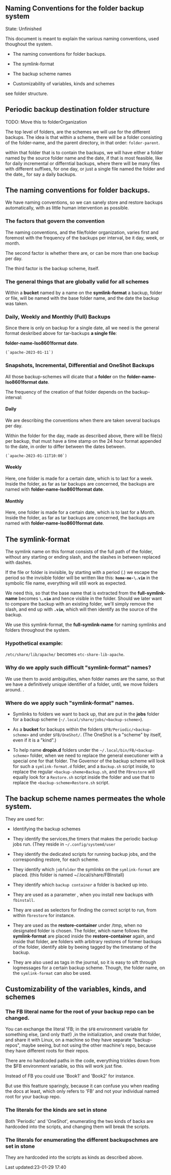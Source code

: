 Naming Conventions for the folder backup system
-----------------------------------------------

State: Unfinished

This document is meant to explain the various naming
conventions, used thoughout the system.

* The naming conventions for folder backups.

* The symlink-format

* The backup scheme names

* Customizability of variables, kinds  and schemes

see folder structure.


## Periodic backup destination folder structure

TODO:  Move this to folderOrganization

The top level of folders, are the schemes we will use for
the different backups. The idea is that within a scheme,
there will be a folder consisting of the folder-name, and
the parent directory, in that order: `folder-parent`.

within that folder that is to contain the backups, we will
have either a folder named by the source folder name and the
date, if that is most feasible, like for daily incremental
or differntial backups, where there will be many files with
different suffixes, for one day, or just a single file named
the folder and the date,, for say a daily backups.


##  The naming conventions for folder backups.

We have naming conventions, so we can sanely store and
restore backups automatically, with as little human
intervention as possible.

### The factors that govern the convention

The naming conventions, and the file/folder organization,
varies first and foremost with the frequency of the backups
per interval, be it day, week, or month.

The second factor is whether there are, or can be  more than
one backup per day.

The third factor is the backup scheme, itself.

### The general things that are globally valid for all schemes

Within a **bucket** named by  a name on the
**symlink-format** a backup, folder or file, will be named
with the base folder name, and the date the backup was
taken.

### Daily, Weekly and Monthly (Full)  Backups

Since there is only on backup for a single date, all we need
is the general format deskribed above for tar-backups **a
single file**:

  **folder-name-Iso8601format date**.

	(`apache-2023-01-11`)

### Snapshots, Incremental, Differential and OneShot Backups

All those backup-schemes will dicate that a **folder** on
the **folder-name-Iso8601format date**.

The frequency of the creation of that folder depends on the
backup-interval:

#### Daily

We are describing the conventions when there are taken several
backups per day.

Within the folder for the day, made as described above,
there will be file(s) per backup, that must have a time
stamp on the 24 hour format appended to the date, in order
to differ between the dates between.

	(`apache-2023-01-11T10:00`)

#### Weekly

Here, one folder is made for a certain date, which is to
last for a week. Inside the folder, as far as tar backups
are concerned, the backups are named with
**folder-name-Iso8601format date**.

#### Monthly 

Here, one folder is made for a certain date, which is to
last for a Month. Inside the folder, as far as tar backups
are concerned, the backups are named with
**folder-name-Iso8601format date**.

## The symlink-format 

The symlink name on this format consists of the
full path of the folder, without any starting or ending
slash, and the slashes in between replaced with dashes.  

If the file or folder is invisible, by starting with a
period (.) we escape the period so the invisible folder will
be written like this: **`home-me-\.vim`** in the symbolic file
name, everything will still work as expected.

We need this, so that the base name that is extracted from
the **full-symlink-name** becomes **`\.vim`** and hence
visible in the folder. Should we later want to compare the
backup with an existing folder, we'll simply remove the
slash, and end up with **`.vim`**, which will then identify as the
source of the backup.


We use this  symlink-format, the **full-symlink-name** for
naming symlinks and folders throughout the system.

### Hypothetical example:

`/etc/share/lib/apache/` becomes `etc-share-lib-apache`.

### Why do we apply such difficult "symlink-format" names?

We use them to avoid ambiguities, when folder names are the
same, so that we have a definitively unique identifier of a
folder, until, we move folders around.
.

### Where do we apply such "symlink-format" names.

* Symlinks to folders we want to back up, that are put in the
**jobs** folder for a backup scheme
(`~/.local/share/jobs/<backup-scheme>`).

* As a **bucket** for backups within the folders
	`$FB/Periodic/<backup-scheme>` and under `$FB/OneShot/`.
	(The OneShot is a "scheme" by itself, even if it is a "kind".)

* To help name **dropin.d** folders under the
`~/.local/bin/FB/<backup-scheme>` folder, when we need to
replace the general executioner with a special one for
that folder. The Governor of the backup scheme will look for
such a `symlink-format.d` folder, and a `Backup.sh` script
inside, to replace the regular `<backup-sheme>Backup.sh`,
and the `FBrestore` will equally look for a `Restore.sh`
script inside the folder and use that to replace the
`<backup-scheme>Restore.sh` script.


## The backup scheme names permeates the whole system.

They are used for:

* Identifying  the backup schemes

* They identify the  services,the timers that makes the periodic backup jobs run.
  (They reside in `~/.config/systemd/user`

* They identify the dedicated scripts for running backup jobs, and the corresponding restore,  for each scheme.

* They identify which `jobfolder` the symlinks on the
`symlink-format` are placed. 
(this folder is named ~/.local/share/FBInstall)

* They identify which `backup container` a folder is backed
	up into.

* They are used as a  parameter , when you install
new backups with `fbinstall`.

* They are used as selectors for finding the correct script
	to run, from within `fbrestore` for instance.

* They are used as the **restore-container** under /tmp,
when no designated folder is chosen. The folder, which name follows the **symlink-format** are placed inside the **restore-container** again, and inside that folder, are folders with arbitrary restores of former backups of the folder, identify able by beeing tagged by the timestamp of the backup.


* They are also used as tags in the journal, so it is easy
to sift through logmessages for a certain backup scheme.
Though, the folder name, on the `symlink-format` can also
be used.


## Customizability of the variables, kinds, and schemes

### The FB literal name for the root of your backup repo can be changed.

You can  exchange the literal 'FB; in the `$FB` environment variable for something else, (and only that!) ,in the initialization, and create that folder, and share it with Linux, on a  machine so they have separate "backup-repos", maybe seeing, but not using the other machine's repo, because they have different roots for their repos.

There are no hardcoded paths in the code, everything trickles down from the $FB environment variable, so this will work just fine.

Instead of FB you  could use 'Book1' and 'Book2' for instance.

But use this featture sparingly, because it can confuse you
when reading the docs at least, which only refers to 'FB'
and not your individual named root for your backup repo.

### The literals for the kinds are set in stone

Both 'Periodic' and 'OneShot', enumerating the two kinds of
backs are hardcoded into the scripts, and changing them will
break the scripts.

### The literals for enumerating the different backupschmes are set in stone

They are hardcoded into the scripts as kinds as described above.

  Last updated:23-01-29 17:40

